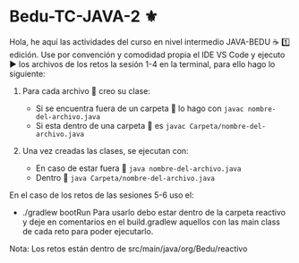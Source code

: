 # Bedu-TC-JAVA-2 ⚜️

Hola, he aquí las actividades del curso en nivel intermedio JAVA-BEDU ☕ :one: edición. 
Use por convención y comodidad propia el IDE VS Code y ejecuto ▶️ los archivos de los retos la sesión 1-4 en la terminal, para ello hago lo siguiente: 

1. Para cada archivo 📄 creo su clase:  
    - Si se encuentra fuera de un carpeta 📂 lo hago con ```javac nombre-del-archivo.java``` 
    - Si esta dentro de una carpeta 📂 es ```javac Carpeta/nombre-del-archivo.java```
    
2. Una vez creadas las clases, se ejecutan con: 
    - En caso de estar fuera 📂 ```java nombre-del-archivo.java```
    - Dentro 📂 ```java Carpeta/nombre-del-archivo.java``` 

En el caso de los retos de las sesiones 5-6 uso el: 

- ./gradlew bootRun
Para usarlo debo estar dentro de la carpeta reactivo y deje en comentarios en el build.gradlew aquellos con las main class de cada reto para poder ejecutarlo. 

Nota: Los retos están dentro de src/main/java/org/Bedu/reactivo 
